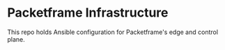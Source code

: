 # Packetframe Infrastructure

This repo holds Ansible configuration for Packetframe's edge and control plane.
